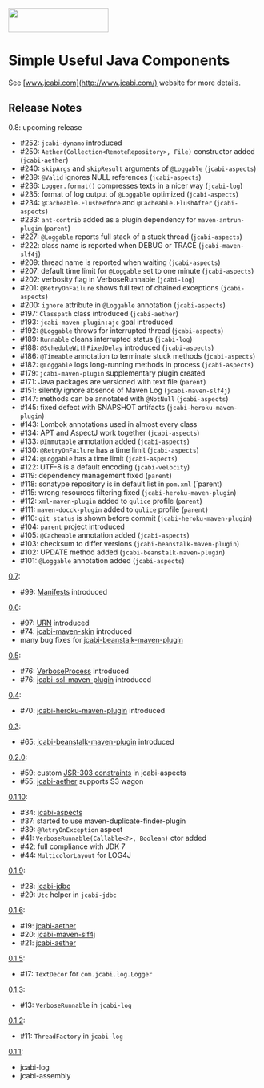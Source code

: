 <img src="http://img.jcabi.com/logo.png" width="200px" height="48px" />

Simple Useful Java Components
=====

See [www.jcabi.com](http://www.jcabi.com/) website for more details.

## Release Notes ##

0.8: upcoming release

 * #252: `jcabi-dynamo` introduced
 * #250: `Aether(Collection<RemoteRepository>, File)` constructor added (`jcabi-aether`)
 * #240: `skipArgs` and `skipResult` arguments of `@Loggable` (`jcabi-aspects`)
 * #239: `@Valid` ignores NULL references (`jcabi-aspects`)
 * #236: `Logger.format()` compresses texts in a nicer way (`jcabi-log`)
 * #235: format of log output of `@Loggable` optimized (`jcabi-aspects`)
 * #234: `@Cacheable.FlushBefore` and `@Cacheable.FlushAfter` (`jcabi-aspects`)
 * #233: `ant-contrib` added as a plugin dependency for `maven-antrun-plugin` (`parent`)
 * #227: `@Loggable` reports full stack of a stuck thread (`jcabi-aspects`)
 * #222: class name is reported when DEBUG or TRACE (`jcabi-maven-slf4j`)
 * #209: thread name is reported when waiting (`jcabi-aspects`)
 * #207: default time limit for `@Loggable` set to one minute (`jcabi-aspects`)
 * #202: verbosity flag in VerboseRunnable (`jcabi-log`)
 * #201: `@RetryOnFailure` shows full text of chained exceptions (`jcabi-aspects`)
 * #200: `ignore` attribute in `@Loggable` annotation (`jcabi-aspects`)
 * #197: `Classpath` class introduced (`jcabi-aether`)
 * #193: `jcabi-maven-plugin:ajc` goal introduced
 * #192: `@Loggable` throws for interrupted thread (`jcabi-aspects`)
 * #189: `Runnable` cleans interrupted status (`jcabi-log`)
 * #188: `@ScheduleWithFixedDelay` introduced (`jcabi-aspects`)
 * #186: `@Timeable` annotation to terminate stuck methods (`jcabi-aspects`)
 * #182: `@Loggable` logs long-running methods in process (`jcabi-aspects`)
 * #179: `jcabi-maven-plugin` supplementary plugin created
 * #171: Java packages are versioned with text file (`parent`)
 * #151: silently ignore absence of Maven Log (`jcabi-maven-slf4j`)
 * #147: methods can be annotated with `@NotNull` (`jcabi-aspects`)
 * #145: fixed defect with SNAPSHOT artifacts (`jcabi-heroku-maven-plugin`)
 * #143: Lombok annotations used in almost every class
 * #134: APT and AspectJ work together (`jcabi-aspects`)
 * #133: `@Immutable` annotation added (`jcabi-aspects`)
 * #130: `@RetryOnFailure` has a time limit (`jcabi-aspects`)
 * #124: `@Loggable` has a time limit (`jcabi-aspects`)
 * #122: UTF-8 is a default encoding (`jcabi-velocity`)
 * #119: dependency management fixed (`parent`)
 * #118: sonatype repository is in default list in `pom.xml` (`parent)
 * #115: wrong resources filtering fixed (`jcabi-heroku-maven-plugin`)
 * #112: `xml-maven-plugin` added to `qulice` profile (`parent`)
 * #111: `maven-docck-plugin` added to `qulice` profile (`parent`)
 * #110: `git status` is shown before commit (`jcabi-heroku-maven-plugin`)
 * #104: `parent` project introduced
 * #105: `@Cacheable` annotation added (`jcabi-aspects`)
 * #103: checksum to differ versions (`jcabi-beanstalk-maven-plugin`)
 * #102: UPDATE method added (`jcabi-beanstalk-maven-plugin`)
 * #101: `@Loggable` annotation added (`jcabi-aspects`)

[0.7](#100):

 * #99: [Manifests](http://www.jcabi.com/jcabi-manifests/apidocs-0.7/com/jcabi/manifests/Manifests.html) introduced

[0.6](#98):

 * #97: [URN](http://www.jcabi.com/jcabi-urn/apidocs-0.6/com/jcabi/urn/URN.html) introduced
 * #74: [jcabi-maven-skin](http://www.jcabi.com/jcabi-maven-skin/) introduced
 * many bug fixes for [jcabi-beanstalk-maven-plugin](http://www.jcabi.com/jcabi-beanstalk-maven-plugin/)

[0.5](#77):

 * #76: [VerboseProcess](http://www.jcabi.com/jcabi-log/apidocs-0.5/com/jcabi/log/VerboseProcess.html) introduced
 * #76: [jcabi-ssl-maven-plugin](http://www.jcabi.com/jcabi-ssl-maven-plugin) introduced

[0.4](#71):

 * #70: [jcabi-heroku-maven-plugin](http://www.jcabi.com/jcabi-heroku-maven-plugin) introduced

[0.3](#69):

 * #65: [jcabi-beanstalk-maven-plugin](http://www.jcabi.com/jcabi-beanstalk-maven-plugin) introduced

[0.2.0](#60):

 * #59: custom [JSR-303 constraints](http://www.jcabi.com/jcabi-aspects/jsr-303.html) in jcabi-aspects
 * #55: [jcabi-aether](http://www.jcabi.com/jcabi-aether) supports S3 wagon

[0.1.10](#46):

 * #34: [jcabi-aspects](http://www.jcabi.com/jcabi-aspects)
 * #37: started to use maven-duplicate-finder-plugin
 * #39: `@RetryOnException` aspect
 * #41: `VerboseRunnable(Callable<?>, Boolean)` ctor added
 * #42: full compliance with JDK 7
 * #44: `MulticolorLayout` for LOG4J

[0.1.9](#33):

 * #28: [jcabi-jdbc](http://www.jcabi.com/jcabi-jdbc)
 * #29: `Utc` helper in `jcabi-jdbc`

[0.1.6](#22):

 * #19: [jcabi-aether](http://www.jcabi.com/jcabi-velocity)
 * #20: [jcabi-maven-slf4j](http://www.jcabi.com/jcabi-maven-slf4j)
 * #21: [jcabi-aether](http://www.jcabi.com/jcabi-ether)

[0.1.5](#18):

 * #17: `TextDecor` for `com.jcabi.log.Logger`

[0.1.3](#14):

 * #13: `VerboseRunnable` in `jcabi-log`

[0.1.2](#12):

 * #11: `ThreadFactory` in `jcabi-log`

[0.1.1](#10):

 * jcabi-log
 * jcabi-assembly
